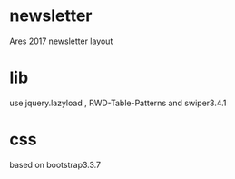 # newsletter

Ares 2017 newsletter layout

# lib

use jquery.lazyload , RWD-Table-Patterns and swiper3.4.1

# css

based on bootstrap3.3.7
